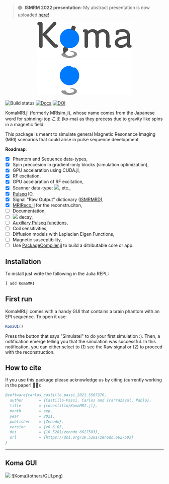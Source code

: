 > 🟢: **ISMRM 2022 presentation**: My abstract presentation is now uploaded [here!](https://www.youtube.com/watch?v=tH_XUnoSJK8)

<p align="center">
<img width="300px" src="./src/ui/assets/Logo.svg#gh-light-mode-only"/>
<img width="300px" src="./src/ui/assets/Logo_dark.svg#gh-dark-mode-only"/>
</p>

![Build status](https://github.com/cncastillo/KomaMRI.jl/actions/workflows/ci.yml/badge.svg)
[![Docs](https://img.shields.io/badge/docs-dev-blue.svg)](https://cncastillo.github.io/KomaMRI.jl/) [![DOI](https://zenodo.org/badge/252201289.svg)](https://zenodo.org/badge/latestdoi/252201289)


KomaMRI.jl (formerly MRIsim.jl), whose name comes from the Japanese word for spinning-top こま (ko-ma) as they precess due to gravity like spins in a magnetic field. 

This package is meant to simulate general Magnetic Resonance Imaging (MRI) scenarios that could arise in pulse sequence development. 

**Roadmap**:
 - [x] Phantom and Sequence data-types,
 - [x] Spin preccesion in gradient-only blocks (simulation optimization),
 - [x] GPU accelaration using CUDA.jl,
 - [x] RF excitation,
 - [x] GPU accelaration of RF excitation,
 - [x] Scanner data-type: <img src="https://latex.codecogs.com/gif.latex?B_0,\,B_1,\,G_{\max},\,S_{\max}">, etc.,
 - [x] [Pulseq](https://github.com/imr-framework/pypulseq) IO,
 - [x] Signal "Raw Output" dictionary ([ISMRMRD](https://ismrmrd.github.io/)),
 - [x] [MRIReco.jl](https://magneticresonanceimaging.github.io/MRIReco.jl/latest/) for the reconstruciton,
 - [ ] Documentation,
 - [ ] <img src="https://latex.codecogs.com/gif.latex?T_{2}^{*}"> decay,
 - [ ] [Auxiliary Pulseq functions](https://github.com/imr-framework/pypulseq/tree/master/pypulseq),
 - [ ] Coil sensitivities,
 - [ ] Diffusion models with Laplacian Eigen Functions,
 - [ ] Magnetic susceptibility,
 - [ ] Use [PackageCompiler.jl](https://julialang.github.io/PackageCompiler.jl/dev/apps.html) to build a ditributable core or app.

## Installation
To install just write the following in the Julia REPL:

```julia
] add KomaMRI
```
## First run
KomaMRI.jl comes with a handy GUI that contains a brain phantom with an EPI sequence. To open it use:

```julia
KomaUI()
```
Press the button that says "Simulate!" to do your first simulation :). Then, a notification emerge telling you that the simulation was successful. In this notification, you can either select to (1) see the Raw signal or (2) to procced with the reconstruction.

## How to cite
If you use this package please acknowledge us by citing (currently working in the paper! 👷‍♂️):

```bibtex
@software{carlos_castillo_passi_2021_5507370,
  author       = {Castillo-Passi, Carlos and Irarrazaval, Pablo},
  title        = {cncastillo/KomaMRI.jl},
  month        = sep,
  year         = 2021,
  publisher    = {Zenodo},
  version      = {v0.6.0},
  doi          = {10.5281/zenodo.6627503},
  url          = {https://doi.org/10.5281/zenodo.6627503}
}
```

---

## Koma GUI
<img width="600px" src="./src/ui/assets/GUI.svg"/>
![Koma](others/GUI.png)
